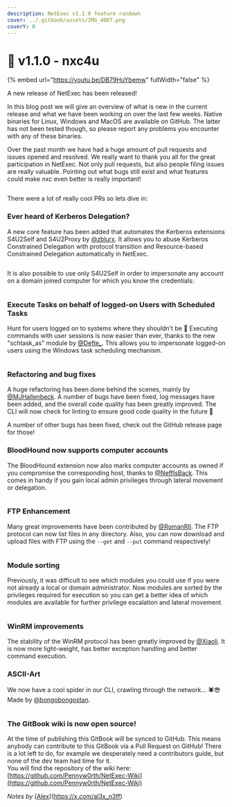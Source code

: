 ```yaml
---
description: NetExec v1.1.0 feature rundown
cover: ../.gitbook/assets/IMG_4087.png
coverY: 0
---
```


# 🔧 v1.1.0 - nxc4u

{% embed url="https://youtu.be/DB79HuYbemw" fullWidth="false" %}

A new release of NetExec has been released!&#x20;

In this blog post we will give an overview of what is new in the current release and what we have been working on over the last few weeks. Native binaries for Linux, Windows and MacOS are available on GitHub. The latter has not been tested though, so please report any problems you encounter with any of these binaries.

Over the past month we have had a huge amount of pull requests and issues opened and resolved. We really want to thank you all for the great participation in NetExec. Not only pull requests, but also people filing issues are really valuable. Pointing out what bugs still exist and what features could make nxc even better is really important!

<figure><img src="../.gitbook/assets/Screenshot 2023-11-05 193840.png" alt=""><figcaption></figcaption></figure>

There were a lot of really cool PRs so lets dive in:

### Ever heard of Kerberos Delegation?

A new core feature has been added that automates the Kerberos extensions S4U2Self and S4U2Proxy by [@zblurx](https://twitter.com/_zblurx). It allows you to abuse Kerberos Constrained Delegation with protocol transition and Resource-based Constrained Delegation automatically in NetExec.

<figure><img src="../.gitbook/assets/rbcd.png" alt=""><figcaption></figcaption></figure>

It is also possible to use only S4U2Self in order to impersonate any account on a domain joined computer for which you know the credentials:

<figure><img src="../.gitbook/assets/self (1).png" alt=""><figcaption></figcaption></figure>

### Execute Tasks on behalf of logged-on Users with Scheduled Tasks

Hunt for users logged on to systems where they shouldn't be 🏹 Executing commands with user sessions is now easier than ever, thanks to the new "schtask\_as" module by [@Defte\_](https://twitter.com/Defte_). This allows you to impersonate logged-on users using the Windows task scheduling mechanism.

<figure><img src="../.gitbook/assets/schtask_as.png" alt=""><figcaption></figcaption></figure>

### Refactoring and bug fixes

A huge refactoring has been done behind the scenes, mainly by [@MJHallenbeck](https://twitter.com/MJHallenbeck). A number of bugs have been fixed, log messages have been added, and the overall code quality has been greatly improved. The CLI will now check for linting to ensure good code quality in the future :rocket:

A number of other bugs has been fixed, check out the GitHub release page for those!

### BloodHound now supports computer accounts

The BloodHound extension now also marks computer accounts as owned if you compromise the corresponding host, thanks to [@NeffIsBack](https://twitter.com/al3x_n3ff). This comes in handy if you gain local admin privileges through lateral movement or delegation.

<figure><img src="../.gitbook/assets/F-IEJo1WIAAPqhZ.jpeg" alt=""><figcaption></figcaption></figure>

### FTP Enhancement

Many great improvements have been contributed by [@RomanRII](https://twitter.com/riiroman). The FTP protocol can now list files in any directory. Also, you can now download and upload files with FTP using the `--get` and `--put` command respectively!

<figure><img src="../.gitbook/assets/ftp_improv.png" alt=""><figcaption></figcaption></figure>

### Module sorting

Previously, it was difficult to see which modules you could use if you were not already a local or domain administrator. Now modules are sorted by the privileges required for execution so you can get a better idea of which modules are available for further privilege escalation and lateral movement.

<figure><img src="../.gitbook/assets/Screenshot 2023-10-15 165839.png" alt=""><figcaption></figcaption></figure>

### WinRM improvements

The stability of the WinRM protocol has been greatly improved by [@Xiaoli](https://twitter.com/Memory_before). It is now more light-weight, has better exception handling and better command execution.

### ASCII-Art

We now have a cool spider in our CLI, crawling through the network... :spider::sunglasses: \
Made by [@bongobongostan](https://twitter.com/bongobongostan).

<figure><img src="../.gitbook/assets/nxc-cli.png" alt=""><figcaption></figcaption></figure>



### The GitBook wiki is now open source!

At the time of publishing this GitBook will be synced to GitHub. This means anybody can contribute to this GitBook via a Pull Request on GitHub! There is a lot left to do, for example we desperately need a contributors guide, but none of the dev team had time for it.\
You will find the repository of the wiki here: [https://github.com/Pennyw0rth/NetExec-Wiki](https://github.com/Pennyw0rth/NetExec-Wiki)

_Notes by_ [[Alex](https://app.gitbook.com/u/alCUfo8lzveMZiazRt7RlLHEgiO2 "mention")](https://x.com/al3x_n3ff)

